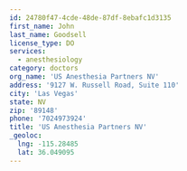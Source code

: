 ```yaml
---
id: 24780f47-4cde-48de-87df-8ebafc1d3135
first_name: John
last_name: Goodsell
license_type: DO
services:
  - anesthesiology
category: doctors
org_name: 'US Anesthesia Partners NV'
address: '9127 W. Russell Road, Suite 110'
city: 'Las Vegas'
state: NV
zip: '89148'
phone: '7024973924'
title: 'US Anesthesia Partners NV'
_geoloc:
  lng: -115.28485
  lat: 36.049095
---
```

